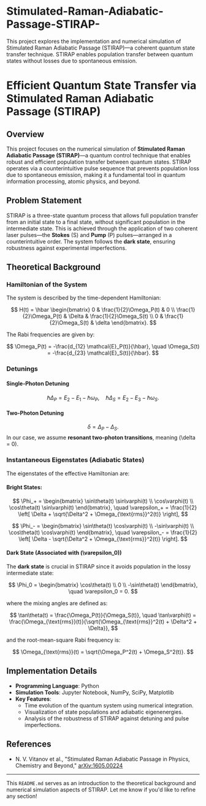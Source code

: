 # Stimulated-Raman-Adiabatic-Passage-STIRAP-
This project explores the implementation and numerical simulation of Stimulated Raman Adiabatic Passage (STIRAP)—a coherent quantum state transfer technique. STIRAP enables population transfer between quantum states without losses due to spontaneous emission.



# Efficient Quantum State Transfer via Stimulated Raman Adiabatic Passage (STIRAP)

## Overview
This project focuses on the numerical simulation of **Stimulated Raman Adiabatic Passage (STIRAP)**—a quantum control technique that enables robust and efficient population transfer between quantum states. STIRAP operates via a counterintuitive pulse sequence that prevents population loss due to spontaneous emission, making it a fundamental tool in quantum information processing, atomic physics, and beyond.

## Problem Statement
STIRAP is a three-state quantum process that allows full population transfer from an initial state to a final state, without significant population in the intermediate state. This is achieved through the application of two coherent laser pulses—the **Stokes** (S) and **Pump** (P) pulses—arranged in a counterintuitive order. The system follows the **dark state**, ensuring robustness against experimental imperfections.

## Theoretical Background
### Hamiltonian of the System
The system is described by the time-dependent Hamiltonian:

$$
H(t) = \hbar
\begin{bmatrix}
0 & \frac{1}{2}\Omega_P(t) & 0 \\
\frac{1}{2}\Omega_P(t) & \Delta & \frac{1}{2}\Omega_S(t) \\
0 & \frac{1}{2}\Omega_S(t) & \delta
\end{bmatrix}.
$$

The Rabi frequencies are given by:

$$
\Omega_P(t) = -\frac{d_{12} \mathcal{E}_P(t)}{\hbar}, \quad
\Omega_S(t) = -\frac{d_{23} \mathcal{E}_S(t)}{\hbar}.
$$

### Detunings
#### Single-Photon Detuning
$$
\hbar \Delta_P = E_2 - E_1 - \hbar \omega_P, \quad
\hbar \Delta_S = E_2 - E_3 - \hbar \omega_S.
$$

#### Two-Photon Detuning
$$
\delta = \Delta_P - \Delta_S.
$$
In our case, we assume **resonant two-photon transitions**, meaning \(\delta = 0\).

### Instantaneous Eigenstates (Adiabatic States)
The eigenstates of the effective Hamiltonian are:

#### Bright States:
$$
\Phi_+ =
\begin{bmatrix}
\sin\theta(t) \sin\varphi(t) \\
\cos\varphi(t) \\
\cos\theta(t) \sin\varphi(t)
\end{bmatrix}, \quad
\varepsilon_+ = \frac{1}{2} \left[ \Delta + \sqrt{\Delta^2 + \Omega_{\text{rms}}^2(t)} \right],
$$

$$
\Phi_- =
\begin{bmatrix}
\sin\theta(t) \cos\varphi(t) \\
-\sin\varphi(t) \\
\cos\theta(t) \cos\varphi(t)
\end{bmatrix}, \quad
\varepsilon_- = \frac{1}{2} \left[ \Delta - \sqrt{\Delta^2 + \Omega_{\text{rms}}^2(t)} \right].
$$

#### Dark State (Associated with \(\varepsilon_0\))
The **dark state** is crucial in STIRAP since it avoids population in the lossy intermediate state:

$$
\Phi_0 =
\begin{bmatrix}
\cos\theta(t) \\
0 \\
-\sin\theta(t)
\end{bmatrix}, \quad
\varepsilon_0 = 0.
$$

where the mixing angles are defined as:

$$
\tan\theta(t) = \frac{\Omega_P(t)}{\Omega_S(t)}, \quad
\tan\varphi(t) = \frac{\Omega_{\text{rms}}(t)}{\sqrt{\Omega_{\text{rms}}^2(t) + \Delta^2 + \Delta}},
$$

and the root-mean-square Rabi frequency is:

$$
\Omega_{\text{rms}}(t) = \sqrt{\Omega_P^2(t) + \Omega_S^2(t)}.
$$

## Implementation Details
- **Programming Language**: Python
- **Simulation Tools**: Jupyter Notebook, NumPy, SciPy, Matplotlib
- **Key Features**:
  - Time evolution of the quantum system using numerical integration.
  - Visualization of state populations and adiabatic eigenenergies.
  - Analysis of the robustness of STIRAP against detuning and pulse imperfections.

## References
- N. V. Vitanov et al., "Stimulated Raman Adiabatic Passage in Physics, Chemistry and Beyond," [arXiv:1605.00224](https://arxiv.org/abs/1605.00224)

---
This `README.md` serves as an introduction to the theoretical background and numerical simulation aspects of STIRAP. Let me know if you'd like to refine any section!

